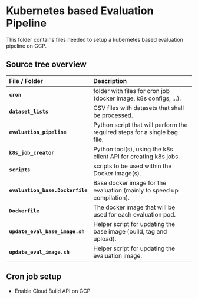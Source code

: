 # Kubernetes based Evaluation Pipeline
This folder contains files needed to setup a kubernetes based evaluation
pipeline on GCP.

## Source tree overview

| File / Folder                    | Description                                                               |
| :------------------------------- | :------------------------------------------------------------------------ |
| **`cron`**                       | folder with files for cron job (docker image, k8s configs, ...).          |
| **`dataset_lists`**              | CSV files with datasets that shall be processed.                          |
| **`evaluation_pipeline`**        | Python script that will perform the required steps for a single bag file. |
| **`k8s_job_creator`**            | Python tool(s), using the k8s client API for creating k8s jobs.           |
| **`scripts`**                    | scripts to be used within the Docker image(s).                            |
| **`evaluation_base.Dockerfile`** | Base docker image for the evaluation (mainly to speed up compilation).    |
| **`Dockerfile`**                 | The docker image that will be used for each evaluation pod.               |
| **`update_eval_base_image.sh`**  | Helper script for updating the base image (build, tag and upload).        |
| **`update_eval_image.sh`**       | Helper script for updating the evaluation image.                          |

## Cron job setup

* Enable Cloud Build API on GCP

